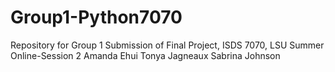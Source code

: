 # Group1-Python7070
Repository for Group 1 Submission of Final Project, ISDS 7070, LSU Summer Online-Session 2
Amanda Ehui
Tonya Jagneaux
Sabrina Johnson
